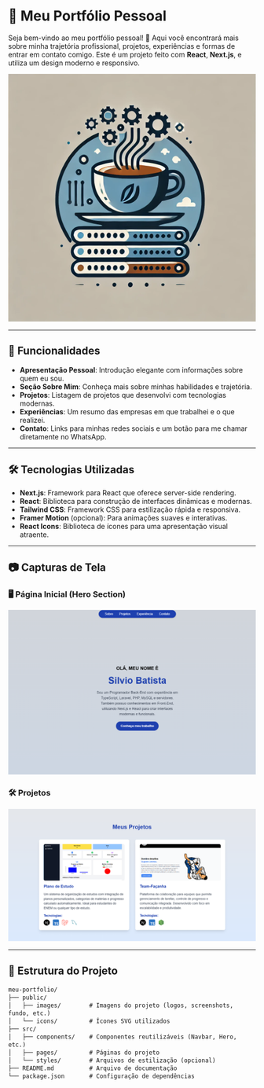# 💼 Meu Portfólio Pessoal

Seja bem-vindo ao meu portfólio pessoal! 🚀 Aqui você encontrará mais sobre minha trajetória profissional, projetos, experiências e formas de entrar em contato comigo. Este é um projeto feito com **React**, **Next.js**, e utiliza um design moderno e responsivo.

![Hero Image](public/images/brewstack.webp)

---

## 🌟 Funcionalidades

- **Apresentação Pessoal**: Introdução elegante com informações sobre quem eu sou.
- **Seção Sobre Mim**: Conheça mais sobre minhas habilidades e trajetória.
- **Projetos**: Listagem de projetos que desenvolvi com tecnologias modernas.
- **Experiências**: Um resumo das empresas em que trabalhei e o que realizei.
- **Contato**: Links para minhas redes sociais e um botão para me chamar diretamente no WhatsApp.

---

## 🛠️ Tecnologias Utilizadas

- **Next.js**: Framework para React que oferece server-side rendering.
- **React**: Biblioteca para construção de interfaces dinâmicas e modernas.
- **Tailwind CSS**: Framework CSS para estilização rápida e responsiva.
- **Framer Motion** (opcional): Para animações suaves e interativas.
- **React Icons**: Biblioteca de ícones para uma apresentação visual atraente.

---

## 📷 Capturas de Tela

### 🖥️ Página Inicial (Hero Section)

![Hero Section](public/images/screenshot-hero.png)

### 🛠️ Projetos

![Projetos Section](public/images/screenshot-projects.png)

---

## 📂 Estrutura do Projeto

```plaintext
meu-portfolio/
├── public/
│   ├── images/        # Imagens do projeto (logos, screenshots, fundo, etc.)
│   └── icons/         # Ícones SVG utilizados
├── src/
│   ├── components/    # Componentes reutilizáveis (Navbar, Hero, etc.)
│   ├── pages/         # Páginas do projeto
│   └── styles/        # Arquivos de estilização (opcional)
├── README.md          # Arquivo de documentação
└── package.json       # Configuração de dependências
